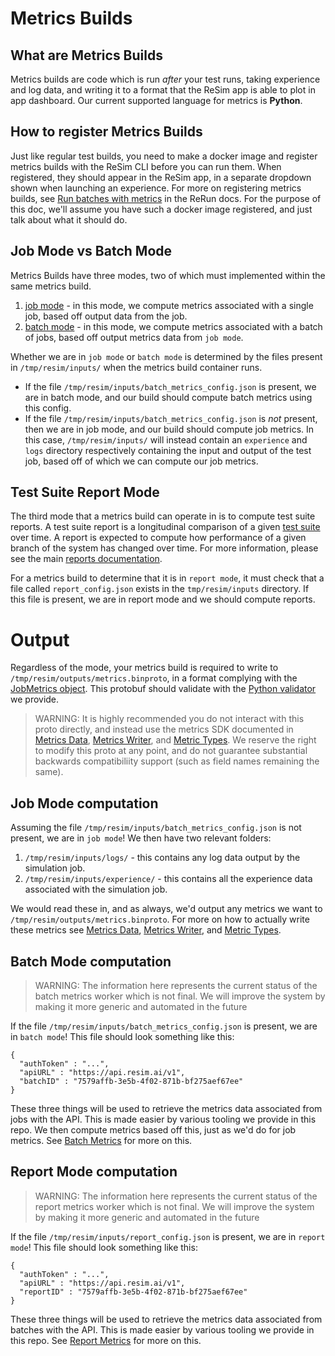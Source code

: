 # Metrics Builds

## What are Metrics Builds

Metrics builds are code which is run *after* your test runs, taking experience and log data, and writing it to a format that the ReSim app is able to plot in app dashboard. Our current supported language for metrics is **Python**.

## How to register Metrics Builds

Just like regular test builds, you need to make a docker image and register metrics builds with the ReSim CLI before you can run them. When registered, they should appear in the ReSim app, in a separate dropdown shown when launching an experience. For more on registering metrics builds, see [Run batches with metrics](https://docs.resim.ai/run-metrics-batches/) in the ReRun docs. For the purpose of this doc, we'll assume you have such a docker image registered, and just talk about what it should do.

## Job Mode vs Batch Mode

Metrics Builds have three modes, two of which must implemented within the same metrics build.

1. [job mode](#job-mode-computation) - in this mode, we compute metrics associated with a single job, based off output data from the job.
2. [batch mode](#batch-mode-computation) - in this mode, we compute metrics associated with a batch of jobs, based off output metrics data from `job mode`. 

Whether we are in `job mode` or `batch mode` is determined by the files present in `/tmp/resim/inputs/` when the metrics build container runs.

- If the file `/tmp/resim/inputs/batch_metrics_config.json` is present, we are in batch mode, and our build should compute batch metrics using this config.
- If the file `/tmp/resim/inputs/batch_metrics_config.json` is *not* present, then we are in job mode, and our build should compute job metrics. In this case, `/tmp/resim/inputs/` will instead contain an `experience` and `logs` directory respectively containing the input and output of the test job, based off of which we can compute our job metrics.

## Test Suite Report Mode

The third mode that a metrics build can operate in is to compute test suite reports. A test suite report is a longitudinal comparison of a given [test suite](https://docs.resim.ai/test-suites) over time. A report is expected to compute how performance of a given branch of the system has changed over time. For more information, please see the main [reports documentation](https://docs.resim.ai/test-suite-reports).

For a metrics build to determine that it is in `report mode`, it must check that a file called `report_config.json` exists in the `tmp/resim/inputs` directory. If this file is present, we are in report mode and we should compute reports.

# Output

Regardless of the mode, your metrics build is required to write to `/tmp/resim/outputs/metrics.binproto`, in a format complying with the [JobMetrics object](https://github.com/resim-ai/open-core/blob/main/resim/metrics/proto/metrics.proto). This protobuf should validate with the [Python validator](https://github.com/resim-ai/open-core/blob/main/resim/metrics/proto/validate_metrics_proto.py) we provide.

> WARNING:
> It is highly recommended you do not interact with this proto directly, and instead use the metrics SDK documented in [Metrics Data](./metrics_data.md), [Metrics Writer](./metrics_writer.md), and [Metric Types](./metric_types.md). We reserve the right to modify this proto at any point, and do not guarantee substantial backwards compatibiliity support (such as field names remaining the same).
 
## Job Mode computation

Assuming the file `/tmp/resim/inputs/batch_metrics_config.json` is not present, we are in `job mode`! We then have two relevant folders:

1. `/tmp/resim/inputs/logs/` - this contains any log data output by the simulation job.
2. `/tmp/resim/inputs/experience/` - this contains all the experience data associated with the simulation job.

We would read these in, and as always, we'd output any metrics we want to `/tmp/resim/outputs/metrics.binproto`. For more on how to actually write these metrics see [Metrics Data](./metrics_data.md), [Metrics Writer](./metrics_writer.md), and [Metric Types](./metric_types.md).

## Batch Mode computation

> WARNING:
> The information here represents the current status of the batch metrics worker which is not final. We will improve the system by making it more generic and automated in the future

If the file `/tmp/resim/inputs/batch_metrics_config.json` is present, we are in `batch mode`! This file should look something like this:

```
{
  "authToken" : "...",
  "apiURL" : "https://api.resim.ai/v1",
  "batchID" : "7579affb-3e5b-4f02-871b-bf275aef67ee"
}
```

These three things will be used to retrieve the metrics data associated from jobs with the API. This is made easier by various tooling we provide in this repo. We then compute metrics based off this, just as we'd do for job metrics. See [Batch Metrics](./batch_metrics.md) for more on this.

## Report Mode computation

> WARNING:
> The information here represents the current status of the report metrics worker which is not final. We will improve the system by making it more generic and automated in the future

If the file `/tmp/resim/inputs/report_config.json` is present, we are in `report mode`! This file should look something like this:

```
{
  "authToken" : "...",
  "apiURL" : "https://api.resim.ai/v1",
  "reportID" : "7579affb-3e5b-4f02-871b-bf275aef67ee"
}
```

These three things will be used to retrieve the metrics data associated from batches with the API. This is made easier by various tooling we provide in this repo. See [Report Metrics](./report_metrics.md) for more on this.
